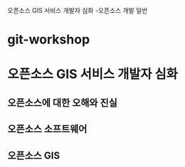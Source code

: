 오픈소스 GIS 서비스 개발자 심화 -오픈소스 개발 일반

# git-workshop

# 오픈소스 GIS 서비스 개발자 심화

## 오픈소스에 대한 오해와 진실
## 오픈소스 소프트웨어
## 오픈소스 GIS
